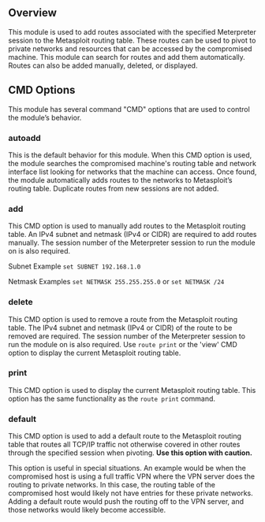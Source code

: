 ## Overview

This module is used to add routes associated with the specified Meterpreter session to the Metasploit routing table. These routes can be used to pivot to private networks and resources that can be accessed by the compromised machine. This module can search for routes and add them automatically. Routes can also be added manually, deleted, or displayed.

## CMD Options
This module has several command "CMD" options that are used to control the module’s behavior.

### autoadd
This is the default behavior for this module. When this CMD option is used, the module searches the compromised machine's routing table and network interface list looking for networks that the machine can access. Once found, the module automatically adds routes to the networks to Metasploit’s routing table. Duplicate routes from new sessions are not added.

### add
This CMD option is used to manually add routes to the Metasploit routing table. An IPv4 subnet and netmask (IPv4 or CIDR) are required to add routes manually. The session number of the Meterpreter session to run the module on is also required.

Subnet Example `set SUBNET 192.168.1.0`

Netmask Examples `set NETMASK 255.255.255.0` or `set NETMASK /24`

### delete
This CMD option is used to remove a route from the Metasploit routing table. The IPv4 subnet and netmask (IPv4 or CIDR) of the route to be removed are required. The session number of the Meterpreter session to run the module on is also required. Use `route print` or the 'view' CMD option to display the current Metasploit routing table.

### print
This CMD option is used to display the current Metasploit routing table. This option has the same functionality as the `route print` command.

### default
This CMD option is used to add a default route to the Metasploit routing table that routes all TCP/IP traffic not otherwise covered in other routes through the specified session when pivoting. **Use this option with caution.**

This option is useful in special situations. An example would be when the compromised host is using a full traffic VPN where the VPN server does the routing to private networks. In this case, the routing table of the compromised host would likely not have entries for these private networks. Adding a default route would push the routing off to the VPN server, and those networks would likely become accessible.
